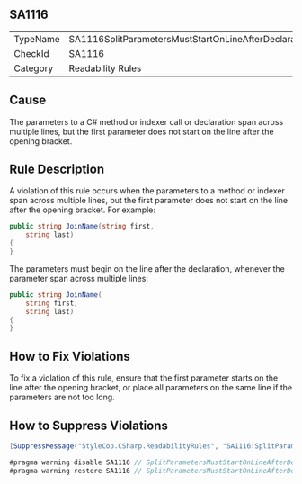 ﻿## SA1116

<table>
<tr>
  <td>TypeName</td>
  <td>SA1116SplitParametersMustStartOnLineAfterDeclaration</td>
</tr>
<tr>
  <td>CheckId</td>
  <td>SA1116</td>
</tr>
<tr>
  <td>Category</td>
  <td>Readability Rules</td>
</tr>
</table>

## Cause

The parameters to a C# method or indexer call or declaration span across multiple lines, but the first parameter does not start on the line after the opening bracket.

## Rule Description

A violation of this rule occurs when the parameters to a method or indexer span across multiple lines, but the first parameter does not start on the line after the opening bracket. For example:

```csharp
public string JoinName(string first, 
    string last)
{
}
```

The parameters must begin on the line after the declaration, whenever the parameter span across multiple lines:

```csharp
public string JoinName(
    string first, 
    string last)
{
}
```

## How to Fix Violations

To fix a violation of this rule, ensure that the first parameter starts on the line after the opening bracket, or place all parameters on the same line if the parameters are not too long.

## How to Suppress Violations

```csharp
[SuppressMessage("StyleCop.CSharp.ReadabilityRules", "SA1116:SplitParametersMustStartOnLineAfterDeclaration", Justification = "Reviewed.")]
```

```csharp
#pragma warning disable SA1116 // SplitParametersMustStartOnLineAfterDeclaration
#pragma warning restore SA1116 // SplitParametersMustStartOnLineAfterDeclaration
```
